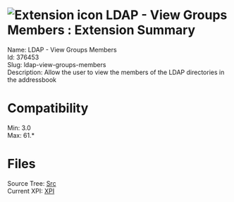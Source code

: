 # ![Extension icon](https://addons.thunderbird.net/user-media/addon_icons/376/376453-64.png?modified=1448180415) LDAP - View Groups Members : Extension Summary

Name: LDAP - View Groups Members  
Id: 376453  
Slug: ldap-view-groups-members  
Description: Allow the user to view the members of the LDAP directories in the addressbook
  

# Compatibility
Min: 3.0  
Max: 61.*  

# Files

Source Tree: [Src](C:/Dev/Thunderbird/ThunderKdB/xall/x60/376453-ldap-view-groups-members/src)  
Current XPI: [XPI](C:/Dev/Thunderbird/ThunderKdB/xall/x60/376453-ldap-view-groups-members/xpi)  




